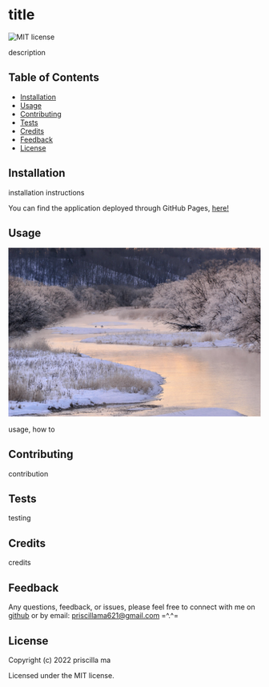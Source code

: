 # title

![MIT license](https://img.shields.io/badge/License-MIT-yellow.svg)

description

## Table of Contents

- [Installation](#installation)
- [Usage](#usage)
- [Contributing](#contributing)
- [Tests](#tests)
- [Credits](#credits)
- [Feedback](#feedback)
- [License](#license)

## Installation

installation instructions

You can find the application deployed through GitHub Pages, [here!](https://middlenamestar.github.io/repo)

## Usage

![winter landscape](assets/images/snow.jpeg)

usage, how to

## Contributing

contribution

## Tests

testing

## Credits

credits

## Feedback

Any questions, feedback, or issues, please feel free to connect with me on [github](https://github.com/middlenamestar) or by email: priscillama621@gmail.com =^.^=

## License

Copyright (c) 2022 priscilla ma

Licensed under the MIT license.